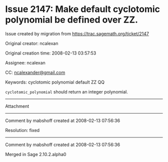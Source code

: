 # Issue 2147: Make default cyclotomic polynomial be defined over ZZ.

Issue created by migration from https://trac.sagemath.org/ticket/2147

Original creator: ncalexan

Original creation time: 2008-02-13 03:57:53

Assignee: ncalexan

CC:  ncalexander@gmail.com

Keywords: cyclotomic polynomial default ZZ QQ

`cyclotomic_polynomial` should return an integer polynomial.


---

Attachment


---

Comment by mabshoff created at 2008-02-13 07:56:36

Resolution: fixed


---

Comment by mabshoff created at 2008-02-13 07:56:36

Merged in Sage 2.10.2.alpha0
